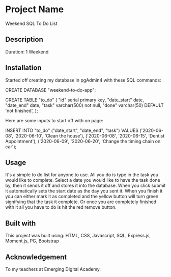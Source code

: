 # Project Name

Weekend SQL To Do List

## Description

Duration: 1 Weekend

## Installation

Started off creating my database in pgAdmin4 with these SQL commands:

CREATE DATABASE "weekend-to-do-app";

CREATE TABLE "to_do" (
    "id" serial primary key,
    "date_start" date,
    "date_end" date,
    "task" varchar(500) not null,
    "done" varchar(50) DEFAULT 'not finished',
);

Here are some inputs to start off with on page:

INSERT INTO "to_do" ("date_start", "date_end", "task")
VALUES ('2020-06-08', '2020-06-10', 'Clean the house'),
('2020-06-08', '2020-06-15', 'Dentist Appointment'),
('2020-06-09', '2020-06-20', 'Change the timing chain on car');

## Usage

It's a simple to do list for anyone to use. All you do is type in the task you would like to complete.
Select a date you would like to have the task done by, then it sends it off and stores it into the database.
When you click submit it automatically sets the start date as the day you sent it.
When you finish it you can either mark it as completed and the yellow button will turn green signifying that the
task it complete. Or once you are completely finished with it all you have to do is hit the red remove button.

## Built with

This project was built using:
HTML,
CSS,
Javascript,
SQL,
Express.js,
Moment.js,
PG,
Bootstrap

## Acknowledgement

To my teachers at Emerging Digital Academy.


